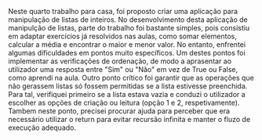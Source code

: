 Neste quarto trabalho para casa, foi proposto criar uma aplicação para manipulação de listas de inteiros.
No desenvolvimento desta aplicação de manipulção de listas, parte do trabalho foi bastante simples, pois consistiu em adaptar exercícios já resolvidos nas aulas, como somar elementos, calcular a média e encontrar o maior e menor valor.
No entanto, enfrentei algumas dificuldades em pontos muito específicos. Um destes pontos foi implementar as verificações de ordenação, de modo a aprasentar ao utilizador uma resposta entre "Sim" ou "Não" em vez de True ou False, como aprendi na aula.
Outro ponto crítico foi garantir que as operações que não gerassem listas só fossem permitidas se a lista estivesse preenchida. Para tal, verifiquei primeiro se a lista estava vazia e conduzi o utilizador a escolher as opções de criação ou leitura (opção 1 e 2, respetivamente). Tambem neste ponto, precisei procurar ajuda para perceber que era necessário utilizar o return para evitar recursão infinita e manter o fluzo de execução adequado.